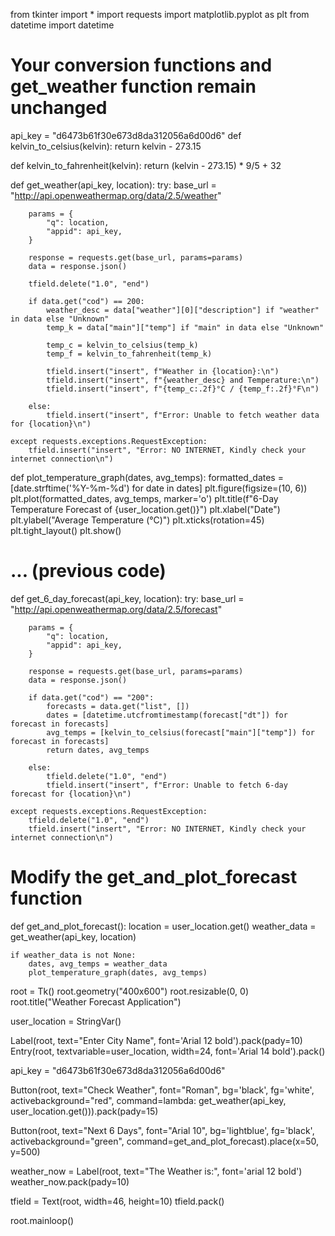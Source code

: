 from tkinter import *
import requests
import matplotlib.pyplot as plt
from datetime import datetime

# Your conversion functions and get_weather function remain unchanged
api_key = "d6473b61f30e673d8da312056a6d00d6"
def kelvin_to_celsius(kelvin):
    return kelvin - 273.15

def kelvin_to_fahrenheit(kelvin):
    return (kelvin - 273.15) * 9/5 + 32

def get_weather(api_key, location):
    try:
        base_url = "http://api.openweathermap.org/data/2.5/weather"

        params = {
            "q": location,
            "appid": api_key,
        }

        response = requests.get(base_url, params=params)
        data = response.json()

        tfield.delete("1.0", "end")

        if data.get("cod") == 200:
            weather_desc = data["weather"][0]["description"] if "weather" in data else "Unknown"
            temp_k = data["main"]["temp"] if "main" in data else "Unknown"

            temp_c = kelvin_to_celsius(temp_k)
            temp_f = kelvin_to_fahrenheit(temp_k)

            tfield.insert("insert", f"Weather in {location}:\n")
            tfield.insert("insert", f"{weather_desc} and Temperature:\n")
            tfield.insert("insert", f"{temp_c:.2f}°C / {temp_f:.2f}°F\n")

        else:
            tfield.insert("insert", f"Error: Unable to fetch weather data for {location}\n")

    except requests.exceptions.RequestException:
        tfield.insert("insert", "Error: NO INTERNET, Kindly check your internet connection\n")

def plot_temperature_graph(dates, avg_temps):
    formatted_dates = [date.strftime('%Y-%m-%d') for date in dates]
    plt.figure(figsize=(10, 6))
    plt.plot(formatted_dates, avg_temps, marker='o')
    plt.title(f"6-Day Temperature Forecast of {user_location.get()}")
    plt.xlabel("Date")
    plt.ylabel("Average Temperature (°C)")
    plt.xticks(rotation=45)
    plt.tight_layout()
    plt.show()
# ... (previous code)

def get_6_day_forecast(api_key, location):
    try:
        base_url = "http://api.openweathermap.org/data/2.5/forecast"

        params = {
            "q": location,
            "appid": api_key,
        }

        response = requests.get(base_url, params=params)
        data = response.json()

        if data.get("cod") == "200":
            forecasts = data.get("list", [])
            dates = [datetime.utcfromtimestamp(forecast["dt"]) for forecast in forecasts]
            avg_temps = [kelvin_to_celsius(forecast["main"]["temp"]) for forecast in forecasts]
            return dates, avg_temps

        else:
            tfield.delete("1.0", "end")
            tfield.insert("insert", f"Error: Unable to fetch 6-day forecast for {location}\n")

    except requests.exceptions.RequestException:
        tfield.delete("1.0", "end")
        tfield.insert("insert", "Error: NO INTERNET, Kindly check your internet connection\n")

# Modify the get_and_plot_forecast function

def get_and_plot_forecast():
    location = user_location.get()
    weather_data = get_weather(api_key, location)
    
    if weather_data is not None:
        dates, avg_temps = weather_data
        plot_temperature_graph(dates, avg_temps)

root = Tk()
root.geometry("400x600")
root.resizable(0, 0)
root.title("Weather Forecast Application")

user_location = StringVar()

Label(root, text="Enter City Name", font='Arial 12 bold').pack(pady=10)
Entry(root, textvariable=user_location, width=24, font='Arial 14 bold').pack()

api_key = "d6473b61f30e673d8da312056a6d00d6"

Button(root, text="Check Weather", font="Roman", bg='black', fg='white', activebackground="red",
       command=lambda: get_weather(api_key, user_location.get())).pack(pady=15)

Button(root, text="Next 6 Days", font="Arial 10", bg='lightblue', fg='black', activebackground="green",
       command=get_and_plot_forecast).place(x=50, y=500)

weather_now = Label(root, text="The Weather is:", font='arial 12 bold')
weather_now.pack(pady=10)

tfield = Text(root, width=46, height=10)
tfield.pack()

root.mainloop()




